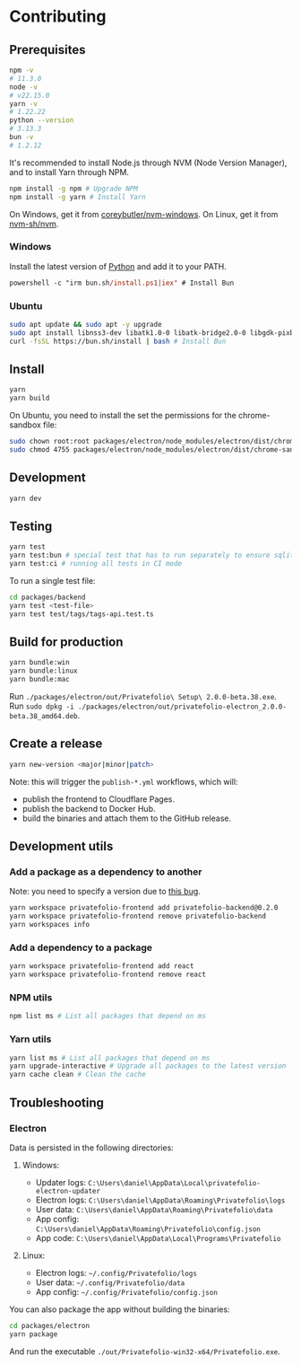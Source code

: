 # Contributing

<!-- Before jumping in consider getting familiar with the [ARCHITECTURE.md](./packages/docs/pages/ARCHITECTURE.md) docs. -->

## Prerequisites

```sh
npm -v
# 11.3.0
node -v
# v22.15.0
yarn -v
# 1.22.22
python --version
# 3.13.3
bun -v
# 1.2.12
```

It's recommended to install Node.js through NVM (Node Version Manager), and to install Yarn through NPM.

```sh
npm install -g npm # Upgrade NPM
npm install -g yarn # Install Yarn
```

On Windows, get it from [coreybutler/nvm-windows](https://github.com/coreybutler/nvm-windows).
On Linux, get it from [nvm-sh/nvm](https://github.com/nvm-sh/nvm).

### Windows

Install the latest version of [Python](https://www.python.org/downloads/) and add it to your PATH.

```ps
powershell -c "irm bun.sh/install.ps1|iex" # Install Bun
```

### Ubuntu

```sh
sudo apt update && sudo apt -y upgrade
sudo apt install libnss3-dev libatk1.0-0 libatk-bridge2.0-0 libgdk-pixbuf2.0-0 libgtk-3-0 -y
curl -fsSL https://bun.sh/install | bash # Install Bun
```

## Install

```sh
yarn
yarn build
```

On Ubuntu, you need to install the set the permissions for the chrome-sandbox file:

```sh
sudo chown root:root packages/electron/node_modules/electron/dist/chrome-sandbox
sudo chmod 4755 packages/electron/node_modules/electron/dist/chrome-sandbox
```

## Development

```sh
yarn dev
```

## Testing

```sh
yarn test
yarn test:bun # special test that has to run separately to ensure sqlite3 is compatible with bun:sqlite
yarn test:ci # running all tests in CI mode
```

To run a single test file:

```sh
cd packages/backend
yarn test <test-file>
yarn test test/tags/tags-api.test.ts
```

## Build for production

```sh
yarn bundle:win
yarn bundle:linux
yarn bundle:mac
```

Run `./packages/electron/out/Privatefolio\ Setup\ 2.0.0-beta.38.exe`.
Run `sudo dpkg -i ./packages/electron/out/privatefolio-electron_2.0.0-beta.38_amd64.deb`.

## Create a release

```sh
yarn new-version <major|minor|patch>
```

Note: this will trigger the `publish-*.yml` workflows, which will:

- publish the frontend to Cloudflare Pages.
- publish the backend to Docker Hub.
- build the binaries and attach them to the GitHub release.

## Development utils

### Add a package as a dependency to another

Note: you need to specify a version due to [this bug](https://github.com/yarnpkg/yarn/issues/4878#issuecomment-386607832).

```sh
yarn workspace privatefolio-frontend add privatefolio-backend@0.2.0
yarn workspace privatefolio-frontend remove privatefolio-backend
yarn workspaces info
```

### Add a dependency to a package

```sh
yarn workspace privatefolio-frontend add react
yarn workspace privatefolio-frontend remove react
```

### NPM utils

```sh
npm list ms # List all packages that depend on ms
```

### Yarn utils

```sh
yarn list ms # List all packages that depend on ms
yarn upgrade-interactive # Upgrade all packages to the latest version
yarn cache clean # Clean the cache
```

## Troubleshooting

### Electron

Data is persisted in the following directories:

1. Windows:
   - Updater logs: `C:\Users\daniel\AppData\Local\privatefolio-electron-updater`
   - Electron logs: `C:\Users\daniel\AppData\Roaming\Privatefolio\logs`
   - User data: `C:\Users\daniel\AppData\Roaming\Privatefolio\data`
   - App config: `C:\Users\daniel\AppData\Roaming\Privatefolio\config.json`
   - App code: `C:\Users\daniel\AppData\Local\Programs\Privatefolio`

2. Linux:
   - Electron logs: `~/.config/Privatefolio/logs`
   - User data: `~/.config/Privatefolio/data`
   - App config: `~/.config/Privatefolio/config.json`

You can also package the app without building the binaries:

```sh
cd packages/electron
yarn package
```

And run the executable `./out/Privatefolio-win32-x64/Privatefolio.exe`.
